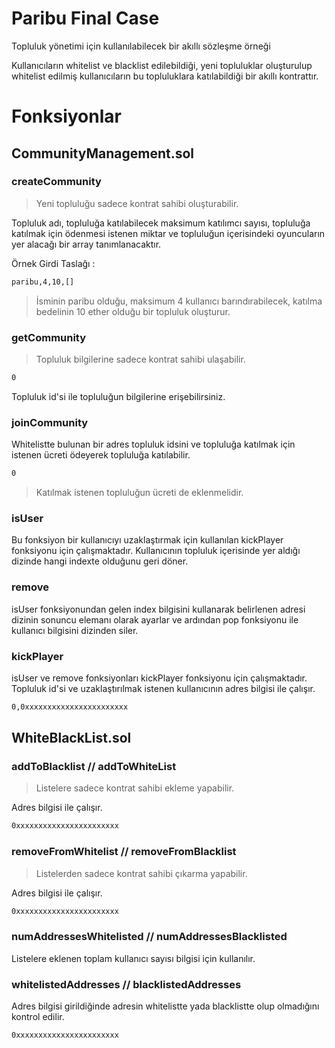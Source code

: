 # Paribu Final Case

Topluluk yönetimi için kullanılabilecek bir akıllı sözleşme örneği

Kullanıcıların whitelist ve blacklist edilebildiği, yeni topluluklar oluşturulup
whitelist edilmiş kullanıcıların bu topluluklara katılabildiği bir akıllı kontrattır.

# Fonksiyonlar
## CommunityManagement.sol
### createCommunity
    
>Yeni topluluğu sadece kontrat sahibi oluşturabilir.
  
Topluluk adı, topluluğa katılabilecek maksimum katılımcı sayısı, topluluğa katılmak için ödenmesi istenen miktar ve
topluluğun içerisindeki oyuncuların yer alacağı bir array tanımlanacaktır. 

Örnek Girdi Taslağı :
```sh
paribu,4,10,[]
```
> İsminin paribu olduğu, maksimum 4 kullanıcı barındırabilecek, katılma bedelinin 10 ether olduğu bir topluluk oluşturur.


### getCommunity 
>Topluluk bilgilerine sadece kontrat sahibi ulaşabilir.
```sh
0
```

Topluluk id'si ile topluluğun bilgilerine erişebilirsiniz.

### joinCommunity
Whitelistte bulunan bir adres topluluk idsini ve topluluğa katılmak için istenen ücreti ödeyerek topluluğa katılabilir.
```sh
0
```
> Katılmak istenen topluluğun ücreti de eklenmelidir.

### isUser
Bu fonksiyon bir kullanıcıyı uzaklaştırmak için kullanılan kickPlayer fonksiyonu için çalışmaktadır. Kullanıcının topluluk içerisinde yer aldığı dizinde hangi indexte olduğunu geri döner.

### remove 

isUser fonksiyonundan gelen index bilgisini kullanarak belirlenen adresi dizinin sonuncu elemanı olarak ayarlar ve ardından pop fonksiyonu ile kullanıcı bilgisini dizinden siler.

### kickPlayer

isUser ve remove fonksiyonları kickPlayer fonksiyonu için çalışmaktadır. Topluluk id'si ve uzaklaştırılmak istenen kullanıcının adres bilgisi ile çalışır. 
```sh
0,0xxxxxxxxxxxxxxxxxxxxxxx
```

## WhiteBlackList.sol

### addToBlacklist // addToWhiteList

>Listelere sadece kontrat sahibi ekleme yapabilir.

 Adres bilgisi ile çalışır.
 
 ```sh
0xxxxxxxxxxxxxxxxxxxxxxx
```

### removeFromWhitelist  // removeFromBlacklist 
>Listelerden sadece kontrat sahibi çıkarma yapabilir.

Adres bilgisi ile çalışır.

 ```sh
0xxxxxxxxxxxxxxxxxxxxxxx
```


### numAddressesWhitelisted // numAddressesBlacklisted

Listelere eklenen toplam kullanıcı sayısı bilgisi için kullanılır.


### whitelistedAddresses // blacklistedAddresses

Adres bilgisi girildiğinde adresin whitelistte yada blacklistte olup olmadığını kontrol edilir.
 ```sh
0xxxxxxxxxxxxxxxxxxxxxxx
```
